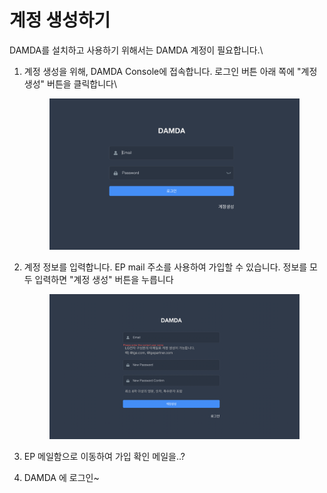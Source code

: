 # 계정 생성하기

DAMDA를 설치하고 사용하기 위해서는 DAMDA 계정이 필요합니다.\


1.  계정 생성을 위해, DAMDA Console에 접속합니다. 로그인 버튼 아래 쪽에 "계정생성" 버튼을 클릭합니다\


    <figure><img src="../../.gitbook/assets/image (8) (4).png" alt=""><figcaption></figcaption></figure>
2.  계정 정보를 입력합니다. EP mail 주소를 사용하여 가입할 수 있습니다. 정보를 모두 입력하면 "계정 생성" 버튼을 누릅니다

    <figure><img src="../../.gitbook/assets/image (16).png" alt=""><figcaption></figcaption></figure>
3. EP 메일함으로 이동하여 가입 확인 메일을..?
4. DAMDA 에 로그인\~



